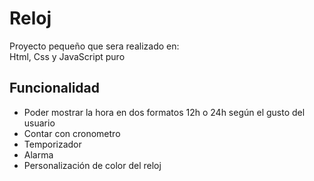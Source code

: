 # Reloj
Proyecto pequeño que sera realizado en: <br/>
Html, Css y JavaScript puro

## Funcionalidad
* Poder mostrar la hora en dos formatos 12h o 24h según el gusto del usuario <br/>
* Contar con cronometro <br/>
* Temporizador <br/>
* Alarma <br/>
* Personalización de color del reloj
